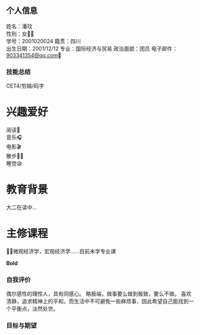 ## 个人信息
姓名：潘玟  
性别：女👩🏻  
学号：2001020024
籍贯：四川  
出生日期：2001/12/12
专业：国际经济与贸易
政治面貌：团员
电子邮件：903341354@qq.com📧
### 技能总结
CET4/剪辑/码字

# 兴趣爱好
阅读📖  
音乐🎧  
电影🎬  
散步🚶‍♀️  
睡觉😪

# 教育背景
大二在读中...

# 主修课程
💁🏻微观经济学，宏观经济学......目前未学专业课



**Bold** 



### 自我评价
偶尔感性的理性人，具有同感心。
略极端，做事要么做到极致，要么不做。
喜欢清静，追求精神上的平和。而生活中不可避免一些麻烦事，因此希望自己能找到一个平衡点，淡然处世。

### 目标与期望


